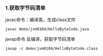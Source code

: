 ### 1.获取字节码清单

javac命令：编译类，生成class文件

```
javac demo/jvm0104/HelloByteCode.java
```

javap命令 反编译，获取字节码清单

```
javap -c demo/jvm0104/HelloByteCode.class
```


